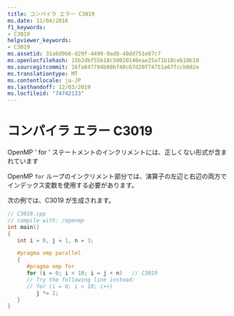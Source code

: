 ```yaml
---
title: コンパイラ エラー C3019
ms.date: 11/04/2016
f1_keywords:
- C3019
helpviewer_keywords:
- C3019
ms.assetid: 31a6d9b6-d29f-4499-9ad8-48dd751e87c7
ms.openlocfilehash: 15b2dbf55b18c50020140eae25a71b18ceb10b10
ms.sourcegitcommit: 16fa847794b60bf40c67d20f74751a67fccb602e
ms.translationtype: MT
ms.contentlocale: ja-JP
ms.lasthandoff: 12/03/2019
ms.locfileid: "74742133"
---
```

# <a name="compiler-error-c3019"></a>コンパイラ エラー C3019

OpenMP ' for ' ステートメントのインクリメントには、正しくない形式が含まれています

OpenMP `for` ループのインクリメント部分では、演算子の左辺と右辺の両方でインデックス変数を使用する必要があります。

次の例では、C3019 が生成されます。

```cpp
// C3019.cpp
// compile with: /openmp
int main()
{
   int i = 0, j = 1, n = 3;

   #pragma omp parallel
   {
      #pragma omp for
      for (i = 0; i < 10; i = j + n)   // C3019
      // Try the following line instead:
      // for (i = 0; i < 10; i++)
         j *= 2;
   }
}
```
